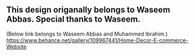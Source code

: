 This design origanally belongs to Waseem Abbas. Special thanks to Waseem.
-----------------------------------------------------------------------
(Below link belongs to Waseem Abbas and Muhammed Ibrahim.)
https://www.behance.net/gallery/109967441/Home-Decor-E-commerce-Website
